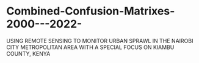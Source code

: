 # Combined-Confusion-Matrixes-2000---2022-
USING REMOTE SENSING TO MONITOR URBAN SPRAWL IN THE NAIROBI CITY METROPOLITAN AREA WITH A SPECIAL FOCUS ON KIAMBU COUNTY, KENYA
